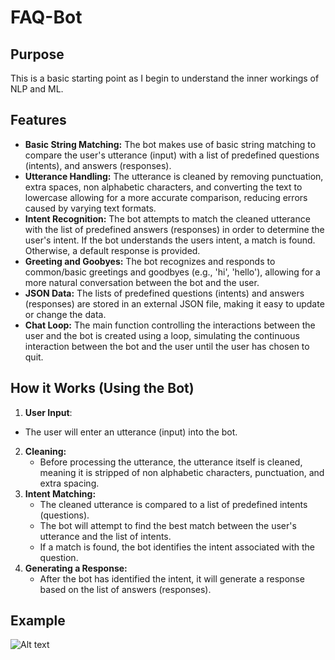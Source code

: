 # FAQ-Bot

## Purpose
This is a basic starting point as I begin to understand the inner workings of NLP and ML.

## Features
- **Basic String Matching:** The bot makes use of basic string matching to compare the user's utterance (input) with a list of predefined questions (intents), and answers (responses).
- **Utterance Handling:** The utterance is cleaned by removing punctuation, extra spaces, non alphabetic characters, and converting the text to lowercase allowing for a more accurate comparison, reducing errors caused by varying text formats.
- **Intent Recognition:** The bot attempts to match the cleaned utterance with the list of predefined answers (responses) in order to determine the user's intent. If the bot understands the users intent, a match is found. Otherwise, a default response is provided.
- **Greeting and Goobyes:** The bot recognizes and responds to common/basic greetings and goodbyes (e.g., 'hi', 'hello'), allowing for a more natural conversation between the bot and the user.
- **JSON Data:** The lists of predefined questions (intents) and answers (responses) are stored in an external JSON file, making it easy to update or change the data.
- **Chat Loop:** The main function controlling the interactions between the user and the bot is created using a loop, simulating the continuous interaction between the bot and the user until the user has chosen to quit.

## How it Works (Using the Bot)
1. **User Input**:
  - The user will enter an utterance (input) into the bot.
2. **Cleaning:**
    - Before processing the utterance, the utterance itself is cleaned, meaning it is stripped of non alphabetic characters, punctuation, and extra spacing.
3. **Intent Matching:**
    - The cleaned utterance is compared to a list of predefined intents (questions).
    - The bot will attempt to find the best match between the user's utterance and the list of intents.
    - If a match is found, the bot identifies the intent associated with the question.
4. **Generating a Response:**
    - After the bot has identified the intent, it will generate a response based on the list of answers (responses).

## Example
![Alt text](assets/your-image-name.png)


